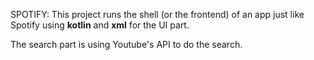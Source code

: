SPOTIFY:
This project runs the shell (or the frontend) of an app just like Spotify using **kotlin** and **xml** for the UI part.

The search part is using Youtube's API to do the search.
